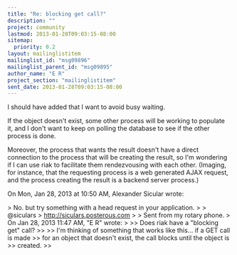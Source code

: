 ```yaml
---
title: "Re: blocking get call?"
description: ""
project: community
lastmod: 2013-01-28T09:03:15-08:00
sitemap:
  priority: 0.2
layout: mailinglistitem
mailinglist_id: "msg09896"
mailinglist_parent_id: "msg09895"
author_name: "E R"
project_section: "mailinglistitem"
sent_date: 2013-01-28T09:03:15-08:00
---
```



I should have added that I want to avoid busy waiting.

If the object doesn't exist, some other process will be working to populate
it, and I don't want to keep on polling the database to see if the other
process is done.

Moreover, the process that wants the result doesn't have a direct
connection to the process that will be creating the result, so I'm
wondering if I can use riak to facilitate them rendezvousing with each
other. (Imaging, for instance, that the requesting process is a web
generated AJAX request, and the process creating the result is a backend
server process.)

On Mon, Jan 28, 2013 at 10:50 AM, Alexander Sicular wrote:

&gt; No. but try something with a head request in your application.
&gt;
&gt; @siculars
&gt; http://siculars.posterous.com
&gt;
&gt; Sent from my rotary phone.
&gt; On Jan 28, 2013 11:47 AM, "E R"  wrote:
&gt;
&gt;&gt; Does riak have a "blocking get" call?
&gt;&gt;
&gt;&gt; I'm thinking of something that works like this... if a GET call is made
&gt;&gt; for an object that doesn't exist, the call blocks until the object is
&gt;&gt; created.
&gt;&gt;

